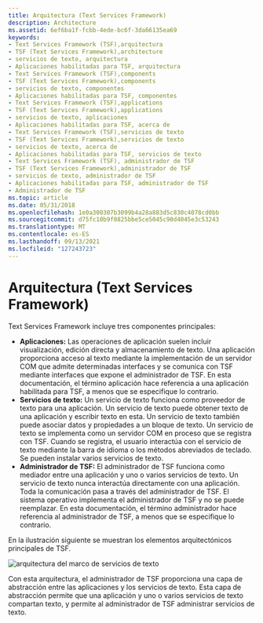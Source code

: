 ```yaml
---
title: Arquitectura (Text Services Framework)
description: Architecture
ms.assetid: 6ef6ba1f-fcbb-4ede-bc6f-3da66135ea69
keywords:
- Text Services Framework (TSF),arquitectura
- TSF (Text Services Framework),architecture
- servicios de texto, arquitectura
- Aplicaciones habilitadas para TSF, arquitectura
- Text Services Framework (TSF),components
- TSF (Text Services Framework),components
- servicios de texto, componentes
- Aplicaciones habilitadas para TSF, componentes
- Text Services Framework (TSF),applications
- TSF (Text Services Framework),applications
- servicios de texto, aplicaciones
- Aplicaciones habilitadas para TSF, acerca de
- Text Services Framework (TSF),servicios de texto
- TSF (Text Services Framework),servicios de texto
- servicios de texto, acerca de
- Aplicaciones habilitadas para TSF, servicios de texto
- Text Services Framework (TSF), administrador de TSF
- TSF (Text Services Framework),administrador de TSF
- servicios de texto, administrador de TSF
- Aplicaciones habilitadas para TSF, administrador de TSF
- Administrador de TSF
ms.topic: article
ms.date: 05/31/2018
ms.openlocfilehash: 1e0a300307b3099b4a28a883d5c830c4078cd0bb
ms.sourcegitcommit: d75fc10b9f0825bbe5ce5045c90d4045e3c53243
ms.translationtype: MT
ms.contentlocale: es-ES
ms.lasthandoff: 09/13/2021
ms.locfileid: "127243723"
---
```

# <a name="architecture-text-services-framework"></a>Arquitectura (Text Services Framework)

Text Services Framework incluye tres componentes principales:

-   **Aplicaciones:** Las operaciones de aplicación suelen incluir visualización, edición directa y almacenamiento de texto. Una aplicación proporciona acceso al texto mediante la implementación de un servidor COM que admite determinadas interfaces y se comunica con TSF mediante interfaces que expone el administrador de TSF. En esta documentación, el término aplicación hace referencia a una aplicación habilitada para TSF, a menos que se especifique lo contrario.
-   **Servicios de texto:** Un servicio de texto funciona como proveedor de texto para una aplicación. Un servicio de texto puede obtener texto de una aplicación y escribir texto en esta. Un servicio de texto también puede asociar datos y propiedades a un bloque de texto. Un servicio de texto se implementa como un servidor COM en proceso que se registra con TSF. Cuando se registra, el usuario interactúa con el servicio de texto mediante la barra de idioma o los métodos abreviados de teclado. Se pueden instalar varios servicios de texto.
-   **Administrador de TSF:** El administrador de TSF funciona como mediador entre una aplicación y uno o varios servicios de texto. Un servicio de texto nunca interactúa directamente con una aplicación. Toda la comunicación pasa a través del administrador de TSF. El sistema operativo implementa el administrador de TSF y no se puede reemplazar. En esta documentación, el término administrador hace referencia al administrador de TSF, a menos que se especifique lo contrario.

En la ilustración siguiente se muestran los elementos arquitectónicos principales de TSF.

![arquitectura del marco de servicios de texto](images/tsf-arch.gif)

Con esta arquitectura, el administrador de TSF proporciona una capa de abstracción entre las aplicaciones y los servicios de texto. Esta capa de abstracción permite que una aplicación y uno o varios servicios de texto compartan texto, y permite al administrador de TSF administrar servicios de texto.

 

 




